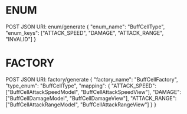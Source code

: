 # ENUM
POST JSON
URI: enum/generate
{
    "enum_name": "BuffCellType",
    "enum_keys": ["ATTACK_SPEED", "DAMAGE", "ATTACK_RANGE", "INVALID"]
}

# FACTORY
POST JSON
URI: factory/generate
{
    "factory_name": "BuffCellFactory",
    "type_enum": "BuffCellType",
    "mapping": 
    {
        "ATTACK_SPEED": ["BuffCellAttackSpeedModel", "BuffCellAttackSpeedView"],
        "DAMAGE": ["BuffCellDamageModel", "BuffCellDamageView"],
        "ATTACK_RANGE": ["BuffCellAttackRangeModel", "BuffCellAttackRangeView"]
    }
}